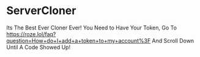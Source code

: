 # ServerCloner
Its The Best Ever Cloner Ever!
You Need to Have Your Token, Go To https://roze.lol/faq?question=How+do+I+add+a+token+to+my+account%3F And Scroll Down Until A Code Showed Up!
